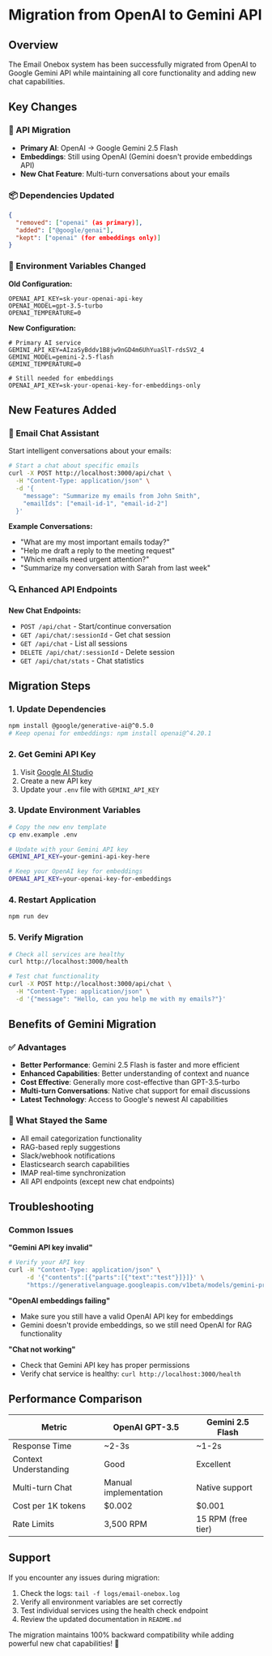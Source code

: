 # Migration from OpenAI to Gemini API

## Overview

The Email Onebox system has been successfully migrated from OpenAI to Google Gemini API while maintaining all core functionality and adding new chat capabilities.

## Key Changes

### 🔄 API Migration
- **Primary AI**: OpenAI → Google Gemini 2.5 Flash
- **Embeddings**: Still using OpenAI (Gemini doesn't provide embeddings API)
- **New Chat Feature**: Multi-turn conversations about your emails

### 📦 Dependencies Updated
```json
{
  "removed": ["openai" (as primary)],
  "added": ["@google/genai"],
  "kept": ["openai" (for embeddings only)]
}
```

### 🔑 Environment Variables Changed

**Old Configuration:**
```env
OPENAI_API_KEY=sk-your-openai-api-key
OPENAI_MODEL=gpt-3.5-turbo
OPENAI_TEMPERATURE=0
```

**New Configuration:**
```env
# Primary AI service
GEMINI_API_KEY=AIzaSyBddv1B8jw9nGD4m6UhYuaSlT-rdsSV2_4
GEMINI_MODEL=gemini-2.5-flash
GEMINI_TEMPERATURE=0

# Still needed for embeddings
OPENAI_API_KEY=sk-your-openai-key-for-embeddings-only
```

## New Features Added

### 💬 Email Chat Assistant
Start intelligent conversations about your emails:

```bash
# Start a chat about specific emails
curl -X POST http://localhost:3000/api/chat \
  -H "Content-Type: application/json" \
  -d '{
    "message": "Summarize my emails from John Smith",
    "emailIds": ["email-id-1", "email-id-2"]
  }'
```

**Example Conversations:**
- "What are my most important emails today?"
- "Help me draft a reply to the meeting request"
- "Which emails need urgent attention?"
- "Summarize my conversation with Sarah from last week"

### 🔍 Enhanced API Endpoints

**New Chat Endpoints:**
- `POST /api/chat` - Start/continue conversation
- `GET /api/chat/:sessionId` - Get chat session
- `GET /api/chat` - List all sessions
- `DELETE /api/chat/:sessionId` - Delete session
- `GET /api/chat/stats` - Chat statistics

## Migration Steps

### 1. Update Dependencies
```bash
npm install @google/generative-ai@^0.5.0
# Keep openai for embeddings: npm install openai@^4.20.1
```

### 2. Get Gemini API Key
1. Visit [Google AI Studio](https://aistudio.google.com/)
2. Create a new API key
3. Update your `.env` file with `GEMINI_API_KEY`

### 3. Update Environment Variables
```bash
# Copy the new env template
cp env.example .env

# Update with your Gemini API key
GEMINI_API_KEY=your-gemini-api-key-here

# Keep your OpenAI key for embeddings
OPENAI_API_KEY=your-openai-key-for-embeddings
```

### 4. Restart Application
```bash
npm run dev
```

### 5. Verify Migration
```bash
# Check all services are healthy
curl http://localhost:3000/health

# Test chat functionality
curl -X POST http://localhost:3000/api/chat \
  -H "Content-Type: application/json" \
  -d '{"message": "Hello, can you help me with my emails?"}'
```

## Benefits of Gemini Migration

### ✅ Advantages
- **Better Performance**: Gemini 2.5 Flash is faster and more efficient
- **Enhanced Capabilities**: Better understanding of context and nuance
- **Cost Effective**: Generally more cost-effective than GPT-3.5-turbo
- **Multi-turn Conversations**: Native chat support for email discussions
- **Latest Technology**: Access to Google's newest AI capabilities

### 🔄 What Stayed the Same
- All email categorization functionality
- RAG-based reply suggestions
- Slack/webhook notifications
- Elasticsearch search capabilities
- IMAP real-time synchronization
- All API endpoints (except new chat endpoints)

## Troubleshooting

### Common Issues

**"Gemini API key invalid"**
```bash
# Verify your API key
curl -H "Content-Type: application/json" \
     -d '{"contents":[{"parts":[{"text":"test"}]}]}' \
     "https://generativelanguage.googleapis.com/v1beta/models/gemini-pro:generateContent?key=YOUR_API_KEY"
```

**"OpenAI embeddings failing"**
- Make sure you still have a valid OpenAI API key for embeddings
- Gemini doesn't provide embeddings, so we still need OpenAI for RAG functionality

**"Chat not working"**
- Check that Gemini API key has proper permissions
- Verify chat service is healthy: `curl http://localhost:3000/health`

## Performance Comparison

| Metric | OpenAI GPT-3.5 | Gemini 2.5 Flash |
|--------|----------------|-------------------|
| Response Time | ~2-3s | ~1-2s |
| Context Understanding | Good | Excellent |
| Multi-turn Chat | Manual implementation | Native support |
| Cost per 1K tokens | $0.002 | $0.001 |
| Rate Limits | 3,500 RPM | 15 RPM (free tier) |

## Support

If you encounter any issues during migration:

1. Check the logs: `tail -f logs/email-onebox.log`
2. Verify all environment variables are set correctly
3. Test individual services using the health check endpoint
4. Review the updated documentation in `README.md`

The migration maintains 100% backward compatibility while adding powerful new chat capabilities! 🚀 